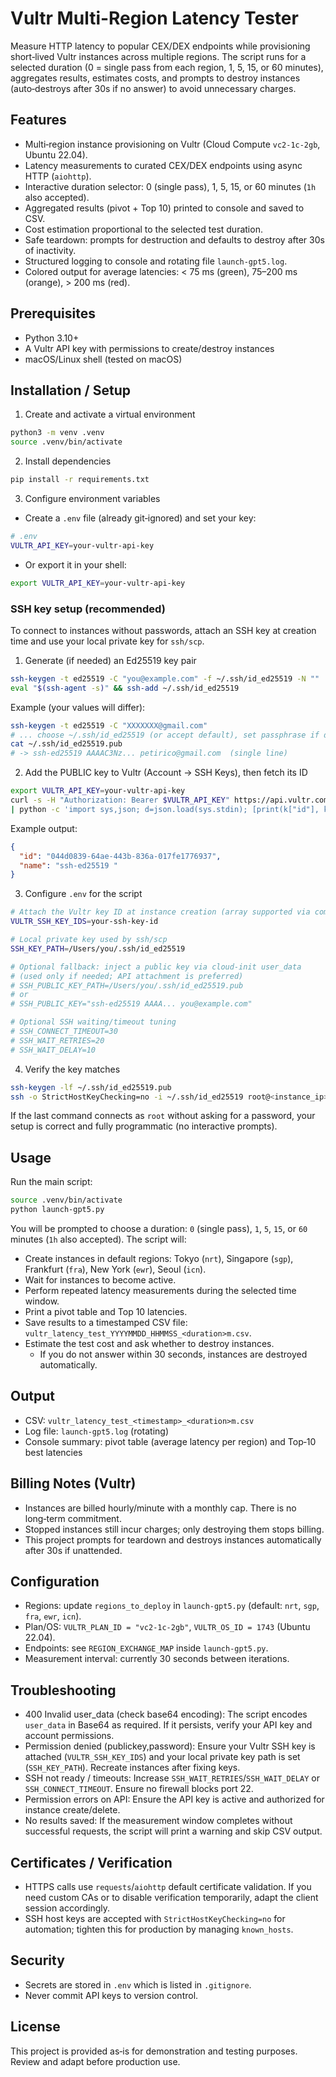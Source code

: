# Vultr Multi-Region Latency Tester

Measure HTTP latency to popular CEX/DEX endpoints while provisioning short‑lived Vultr instances across multiple regions. The script runs for a selected duration (0 = single pass from each region, 1, 5, 15, or 60 minutes), aggregates results, estimates costs, and prompts to destroy instances (auto‑destroys after 30s if no answer) to avoid unnecessary charges.

## Features
- Multi‑region instance provisioning on Vultr (Cloud Compute `vc2-1c-2gb`, Ubuntu 22.04).
- Latency measurements to curated CEX/DEX endpoints using async HTTP (`aiohttp`).
- Interactive duration selector: 0 (single pass), 1, 5, 15, or 60 minutes (`1h` also accepted).
- Aggregated results (pivot + Top 10) printed to console and saved to CSV.
- Cost estimation proportional to the selected test duration.
- Safe teardown: prompts for destruction and defaults to destroy after 30s of inactivity.
- Structured logging to console and rotating file `launch-gpt5.log`.
- Colored output for average latencies: < 75 ms (green), 75–200 ms (orange), > 200 ms (red).

## Prerequisites
- Python 3.10+
- A Vultr API key with permissions to create/destroy instances
- macOS/Linux shell (tested on macOS)

## Installation / Setup
1) Create and activate a virtual environment
```bash
python3 -m venv .venv
source .venv/bin/activate
```

2) Install dependencies
```bash
pip install -r requirements.txt
```

3) Configure environment variables
- Create a `.env` file (already git‑ignored) and set your key:
```bash
# .env
VULTR_API_KEY=your-vultr-api-key
```
- Or export it in your shell:
```bash
export VULTR_API_KEY=your-vultr-api-key
```

### SSH key setup (recommended)
To connect to instances without passwords, attach an SSH key at creation time and use your local private key for `ssh/scp`.

1) Generate (if needed) an Ed25519 key pair
```bash
ssh-keygen -t ed25519 -C "you@example.com" -f ~/.ssh/id_ed25519 -N ""
eval "$(ssh-agent -s)" && ssh-add ~/.ssh/id_ed25519
```

Example (your values will differ):
```bash
ssh-keygen -t ed25519 -C "XXXXXXX@gmail.com"
# ... choose ~/.ssh/id_ed25519 (or accept default), set passphrase if desired
cat ~/.ssh/id_ed25519.pub
# -> ssh-ed25519 AAAAC3Nz... petirico@gmail.com  (single line)
```

2) Add the PUBLIC key to Vultr (Account → SSH Keys), then fetch its ID
```bash
export VULTR_API_KEY=your-vultr-api-key
curl -s -H "Authorization: Bearer $VULTR_API_KEY" https://api.vultr.com/v2/ssh-keys \
| python -c 'import sys,json; d=json.load(sys.stdin); [print(k["id"], k["name"]) for k in d.get("ssh_keys", [])]'
```

Example output:
```json
{
  "id": "044d0839-64ae-443b-836a-017fe1776937",
  "name": "ssh-ed25519 "
}
```

3) Configure `.env` for the script
```bash
# Attach the Vultr key ID at instance creation (array supported via comma‑separated list)
VULTR_SSH_KEY_IDS=your-ssh-key-id

# Local private key used by ssh/scp
SSH_KEY_PATH=/Users/you/.ssh/id_ed25519

# Optional fallback: inject a public key via cloud‑init user_data
# (used only if needed; API attachment is preferred)
# SSH_PUBLIC_KEY_PATH=/Users/you/.ssh/id_ed25519.pub
# or
# SSH_PUBLIC_KEY="ssh-ed25519 AAAA... you@example.com"

# Optional SSH waiting/timeout tuning
# SSH_CONNECT_TIMEOUT=30
# SSH_WAIT_RETRIES=20
# SSH_WAIT_DELAY=10
```

4) Verify the key matches
```bash
ssh-keygen -lf ~/.ssh/id_ed25519.pub
ssh -o StrictHostKeyChecking=no -i ~/.ssh/id_ed25519 root@<instance_ip>
```

If the last command connects as `root` without asking for a password, your setup is correct and fully programmatic (no interactive prompts).

## Usage
Run the main script:
```bash
source .venv/bin/activate
python launch-gpt5.py
```
You will be prompted to choose a duration: `0` (single pass), `1`, `5`, `15`, or `60` minutes (`1h` also accepted). The script will:
- Create instances in default regions: Tokyo (`nrt`), Singapore (`sgp`), Frankfurt (`fra`), New York (`ewr`), Seoul (`icn`).
- Wait for instances to become active.
- Perform repeated latency measurements during the selected time window.
- Print a pivot table and Top 10 latencies.
- Save results to a timestamped CSV file: `vultr_latency_test_YYYYMMDD_HHMMSS_<duration>m.csv`.
- Estimate the test cost and ask whether to destroy instances.
  - If you do not answer within 30 seconds, instances are destroyed automatically.

## Output
- CSV: `vultr_latency_test_<timestamp>_<duration>m.csv`
- Log file: `launch-gpt5.log` (rotating)
- Console summary: pivot table (average latency per region) and Top‑10 best latencies

## Billing Notes (Vultr)
- Instances are billed hourly/minute with a monthly cap. There is no long‑term commitment.
- Stopped instances still incur charges; only destroying them stops billing.
- This project prompts for teardown and destroys instances automatically after 30s if unattended.

## Configuration
- Regions: update `regions_to_deploy` in `launch-gpt5.py` (default: `nrt`, `sgp`, `fra`, `ewr`, `icn`).
- Plan/OS: `VULTR_PLAN_ID = "vc2-1c-2gb"`, `VULTR_OS_ID = 1743` (Ubuntu 22.04).
- Endpoints: see `REGION_EXCHANGE_MAP` inside `launch-gpt5.py`.
- Measurement interval: currently 30 seconds between iterations.

## Troubleshooting
- 400 Invalid user_data (check base64 encoding): The script encodes `user_data` in Base64 as required. If it persists, verify your API key and account permissions.
- Permission denied (publickey,password): Ensure your Vultr SSH key is attached (`VULTR_SSH_KEY_IDS`) and your local private key path is set (`SSH_KEY_PATH`). Recreate instances after fixing keys.
- SSH not ready / timeouts: Increase `SSH_WAIT_RETRIES`/`SSH_WAIT_DELAY` or `SSH_CONNECT_TIMEOUT`. Ensure no firewall blocks port 22.
- Permission errors on API: Ensure the API key is active and authorized for instance create/delete.
- No results saved: If the measurement window completes without successful requests, the script will print a warning and skip CSV output.

## Certificates / Verification
- HTTPS calls use `requests`/`aiohttp` default certificate validation. If you need custom CAs or to disable verification temporarily, adapt the client session accordingly.
- SSH host keys are accepted with `StrictHostKeyChecking=no` for automation; tighten this for production by managing `known_hosts`.

## Security
- Secrets are stored in `.env` which is listed in `.gitignore`.
- Never commit API keys to version control.

## License
This project is provided as‑is for demonstration and testing purposes. Review and adapt before production use.
